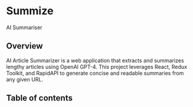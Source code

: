 # Summize
AI Summariser

## Overview

AI Article Summarizer is a web application that extracts and summarizes lengthy articles using OpenAI GPT-4. This project leverages React, Redux Toolkit, and RapidAPI to generate concise and readable summaries from any given URL.

## Table of contents

